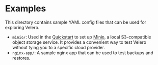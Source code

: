 # Examples

This directory contains sample YAML config files that can be used for exploring Velero.

* `minio/`: Used in the [Quickstart][0] to set up [Minio][1], a local S3-compatible object storage service.
It provides a convenient way to test Velero without tying you to a specific cloud provider.
* `nginx-app/`: A sample nginx app that can be used to test backups and restores.

[0]: /docs/contributions/minio.md
[1]: https://github.com/minio/minio
